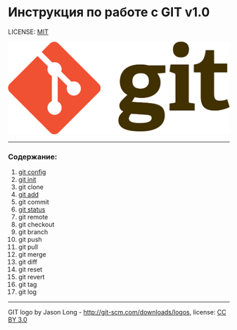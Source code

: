 # **Инструкция по работе с GIT** v1.0

LICENSE: [MIT](/license.md)

![git-logo](/Git-logo.svg.png)

---

### **Содержание:**

1. [git config](/config.md)
2. [git init](/init.md)
3. git clone
4. [git add](/add.md)
5. git commit
6. [git status](/status.md)
7. git remote
8. git checkout
9. git branch
10. git push
11. git pull
12. git merge
13. git diff
14. git reset
15. git revert
16. git tag
17. git log



---
GIT logo by Jason Long - http://git-scm.com/downloads/logos, license: [CC BY 3.0](https://creativecommons.org/licenses/by/3.0/)


